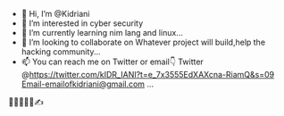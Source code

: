 - 👋 Hi, I’m @Kidriani
- 👀 I’m interested in cyber security
- 🌱 I’m currently learning nim lang and linux...
- 💞️ I’m looking to collaborate on Whatever project will build,help the hacking community...
- 📫 You can reach me on Twitter or email👇
Twitter @https://twitter.com/kIDR_IANI?t=e_7x3555EdXAXcna-RiamQ&s=09
Email-emailofkidriani@gmail.com ...

<!---
Kidriani/Kidriani is  a ✨ special ✨ repository because its `README.md` (this file) appears on your GitHub profile.
You can click the Preview link to take a look at your changes.
--->
💙💙💙💙💙✍️
